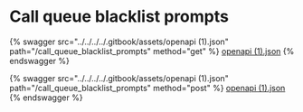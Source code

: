 # Call queue blacklist prompts

{% swagger src="../../../../.gitbook/assets/openapi (1).json" path="/call_queue_blacklist_prompts" method="get" %}
[openapi (1).json](<../../../../.gitbook/assets/openapi (1).json>)
{% endswagger %}

{% swagger src="../../../../.gitbook/assets/openapi (1).json" path="/call_queue_blacklist_prompts" method="post" %}
[openapi (1).json](<../../../../.gitbook/assets/openapi (1).json>)
{% endswagger %}
